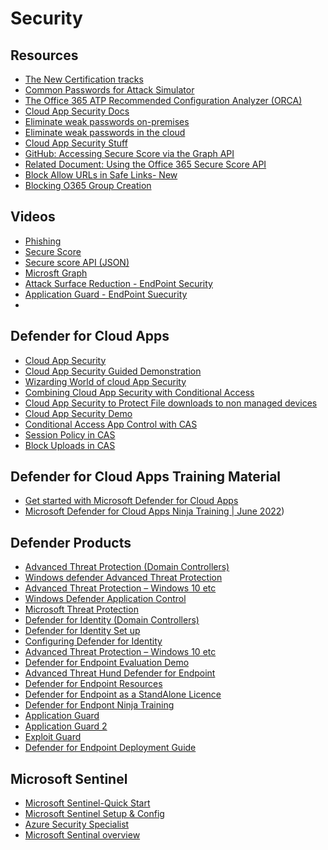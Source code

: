 # Security

## Resources

* [The New Certification tracks](https://query.prod.cms.rt.microsoft.com/cms/api/am/binary/RE2PjDI)
* [Common Passwords for Attack Simulator](https://github.com/jeanphorn/wordlist)
* [The Office 365 ATP Recommended Configuration Analyzer (ORCA)](https://github.com/cammurray/orca)
* [Cloud App Security Docs](https://docs.microsoft.com/en-us/cloud-app-security/)
* [Eliminate weak passwords on-premises](https://docs.microsoft.com/en-us/azure/active-directory/authentication/concept-password-ban-bad-on-premises)
* [Eliminate weak passwords in the cloud](https://docs.microsoft.com/en-us/azure/active-directory/authentication/concept-password-ban-bad)
* [Cloud App Security Stuff](https://docs.microsoft.com/en-us/cloud-app-security/)
* [GitHub: Accessing Secure Score via the Graph API](https://github.com/OfficeDev/O365-Cloud-Sec-Tooling/blob/master/Securescore/README.md)
* [Related Document: Using the Office 365 Secure Score API](https://blogs.technet.microsoft.com/office365security/using-the-office-365-secure-score-api/)
* [Block Allow URLs in Safe Links- New](https://docs.microsoft.com/en-us/microsoft-365/security/office-365-security/tenant-allow-block-list?view=o365-worldwide)
* [Blocking O365 Group Creation](https://docs.microsoft.com/en-us/microsoft-365/solutions/manage-creation-of-groups?view=o365-worldwide)


## Videos

* [Phishing](https://youtu.be/MCYC8kV1mmc)
* [Secure Score](https://youtu.be/jzfpDJ9Kg-A)
* [Secure score API (JSON)](https://youtu.be/vg3QKQWVD6Y)
* [Microsft Graph](https://youtu.be/PI9NO5rayiY)
* [Attack Surface Reduction - EndPoint Security](https://youtu.be/MJwH6Rh-npc)
* [Application Guard - EndPoint Suecurity](https://youtu.be/OFEdoCWZjaI)
* 
## Defender for Cloud Apps
* [Cloud App Security](https://youtu.be/DyUmFWfJQvU)
* [Cloud App Security Guided Demonstration](https://mslearn.cloudguides.com/en-us/guides/Discover,%20protect,%20and%20control%20your%20apps%20with%20Microsoft%20Cloud%20App%20Security)
* [Wizarding World of cloud App Security](https://youtu.be/TLm6F0pKT7E)
* [Combining Cloud App Security with Conditional Access](https://youtu.be/1K66pDwzaf0)
* [Cloud App Security to Protect File downloads to non managed devices](https://youtu.be/vD9C9jwDuv4)
* [Cloud App Security Demo](https://youtu.be/RxW0bpXJd9A)
* [Conditional Access App Control with CAS](https://youtu.be/CvsjM8TX81c)
* [Session Policy in CAS](https://youtu.be/hPW3E51cIac)
* [Block Uploads in CAS](https://youtu.be/nGg2XyQWJ4o)

## Defender for Cloud Apps Training Material
* [Get started with Microsoft Defender for Cloud Apps](https://docs.microsoft.com/en-us/cloud-app-security/getting-started-with-cloud-app-security)
* [Microsoft Defender for Cloud Apps Ninja Training | June 2022](https://techcommunity.microsoft.com/t5/security-compliance-and-identity/microsoft-defender-for-cloud-apps-ninja-training-june-2022/ba-p/2751518))

## Defender Products
* [Advanced Threat Protection (Domain Controllers)](https://youtu.be/EGY2m8yU_KE)
* [Windows defender Advanced Threat Protection](https://youtu.be/qxeGa3pxIwg)
* [Advanced Threat Protection – Windows 10 etc](https://youtu.be/HkQZR9RBbPE)
* [Windows Defender Application Control](https://youtu.be/J7fSeYEftRE)
* [Microsoft Threat Protection](https://docs.microsoft.com/en-us/learn/paths/m365-security-threat-protection)
* [Defender for Identity (Domain Controllers)](https://youtu.be/EGY2m8yU_KE)
* [Defender for Identity Set up](https://www.youtube.com/watch?v=rMHNJb2IXJ0&t=226s)
* [Configuring Defender for Identity](https://youtu.be/rMHNJb2IXJ0?t=229)
* [Advanced Threat Protection – Windows 10 etc](https://youtu.be/HkQZR9RBbPE)
* [Defender for Endpoint Evaluation Demo](https://docs.microsoft.com/en-us/microsoft-365/security/defender-endpoint/evaluation-lab?view=o365-worldwide)
* [Advanced Threat Hund Defender for Endpoint](https://youtu.be/4NQphnL0YR8)
* [Defender for Endpoint Resources](https://techcommunity.microsoft.com/t5/microsoft-defender-for-endpoint/become-a-microsoft-defender-for-endpoint-ninja/ba-p/1515647
)
* [Defender for Endpoint as a StandAlone Licence](https://www.infusedinnovations.com/blog/secure-intelligent-workplace/microsoft-defender-atp-standalone-is-now-available
)
* [Defender for Endpont Ninja Training](https://techcommunity.microsoft.com/t5/microsoft-defender-for-endpoint/become-a-microsoft-defender-for-endpoint-ninja/ba-p/1515647)
* [Application Guard](https://www.youtube.com/watch?v=J7fSeYEftRE)
* [Application Guard 2](https://youtu.be/J7fSeYEftRE)
* [Exploit Guard](https://youtu.be/pnaYdBP35dc)
* [Defender for Endpoint Deployment Guide](https://youtu.be/gx9jnG5tZmM)



## Microsoft Sentinel
* [Microsoft Sentinel-Quick Start](https://youtu.be/p2BK8SAUGG0)
* [Microsoft Sentinel Setup & Config](https://youtu.be/Cyd16wVwxZc)
* [Azure Security Specialist](https://azure.microsoft.com/en-us/overview/security/azure-security-expert-series/)
* [Microsoft Sentinal overview](https://www.microsoft.com/videoplayer/embed/RE4LHLR)
